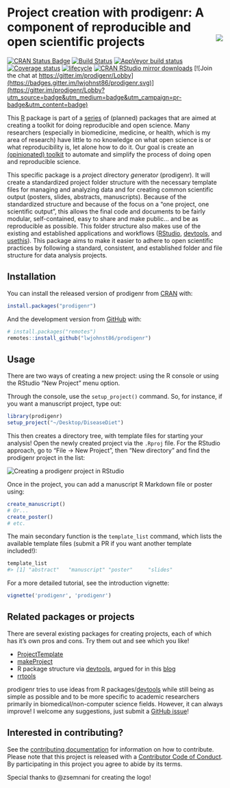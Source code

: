 
<!-- README.md is generated from README.Rmd. Please edit that file -->

# Project creation with prodigenr: A component of reproducible and open scientific projects <img src="man/figures/logo.png" align="right" />

<!-- badges: start -->

[![CRAN Status
Badge](http://www.r-pkg.org/badges/version/prodigenr)](https://cran.r-project.org/package=prodigenr)
[![Build
Status](https://travis-ci.org/lwjohnst86/prodigenr.svg?branch=master)](https://travis-ci.org/lwjohnst86/prodigenr)
[![AppVeyor build
status](https://ci.appveyor.com/api/projects/status/github/lwjohnst86/prodigenr?branch=master&svg=true)](https://ci.appveyor.com/project/lwjohnst86/prodigenr)
[![Coverage
status](https://codecov.io/gh/lwjohnst86/prodigenr/branch/master/graph/badge.svg)](https://codecov.io/github/lwjohnst86/prodigenr?branch=master)
[![lifecycle](https://img.shields.io/badge/lifecycle-maturing-blue.svg)](https://www.tidyverse.org/lifecycle/#maturing)
[![CRAN RStudio mirror
downloads](http://cranlogs.r-pkg.org/badges/prodigenr)](http://www.r-pkg.org/pkg/prodigenr)
[![Join the chat at
https://gitter.im/prodigenr/Lobby](https://badges.gitter.im/lwjohnst86/prodigenr.svg)](https://gitter.im/prodigenr/Lobby?utm_source=badge&utm_medium=badge&utm_campaign=pr-badge&utm_content=badge)
<!-- badges: end -->

This [R](https://cran.r-project.org) package is part of a
[series](https://github.com/rostools) of (planned) packages that are
aimed at creating a toolkit for doing reproducible and open science.
Many researchers (especially in biomedicine, medicine, or health, which
is my area of research) have little to no knowledge on what open science
is or what reproducibility is, let alone how to do it. Our goal is
create an [(opinionated) toolkit](https://rostools.gitlab.io/manifesto)
to automate and simplify the process of doing open and reproducible
science.

This specific package is a *pro*ject *di*rectory *gen*erato*r*
(prodigenr). It will create a standardized project folder structure with
the necessary template files for managing and analyzing data and for
creating common scientific output (posters, slides, abstracts,
manuscripts). Because of the standardized structure and because of the
focus on a “one project, one scientific output”, this allows the final
code and documents to be fairly modular, self-contained, easy to share
and make public… and be as reproducible as possible. This folder
structure also makes use of the existing and established applications
and workflows ([RStudio](https://www.rstudio.com/),
[devtools](https://CRAN.R-project.org/package=devtools), and
[usethis](https://CRAN.R-project.org/package=usethis)). This package
aims to make it easier to adhere to open scientific practices by
following a standard, consistent, and established folder and file
structure for data analysis projects.

## Installation

You can install the released version of prodigenr from
[CRAN](https://cran.r-project.org) with:

``` r
install.packages("prodigenr")
```

And the development version from [GitHub](https://github.com/) with:

``` r
# install.packages("remotes")
remotes::install_github("lwjohnst86/prodigenr")
```

## Usage

There are two ways of creating a new project: using the R console or
using the RStudio “New Project” menu option.

Through the console, use the `setup_project()` command. So, for
instance, if you want a manuscript project, type out:

``` r
library(prodigenr)
setup_project("~/Desktop/DiseaseDiet")
```

This then creates a directory tree, with template files for starting
your analysis\! Open the newly created project via the `.Rproj` file.
For the RStudio approach, go to “File -\> New Project”, then “New
directory” and find the prodigenr project in the list:

![Creating a prodigenr project in
RStudio](man/figures/rstudio-projects.gif)

Once in the project, you can add a manuscript R Markdown file or poster
using:

``` r
create_manuscript() 
# Or...
create_poster()
# etc.
```

The main secondary function is the `template_list` command, which lists
the available template files (submit a PR if you want another template
included\!):

``` r
template_list
#> [1] "abstract"   "manuscript" "poster"     "slides"
```

<!-- TODO: Add gif for using RStudio "new file" -->

For a more detailed tutorial, see the introduction vignette:

``` r
vignette('prodigenr', 'prodigenr')
```

## Related packages or projects

There are several existing packages for creating projects, each of which
has it’s own pros and cons. Try them out and see which you like\!

  - [ProjectTemplate](http://projecttemplate.net/)
  - [makeProject](https://cran.r-project.org/package=makeProject)
  - R package structure via
    [devtools](https://CRAN.R-project.org/package=devtools), argued for
    in this
    [blog](https://rmflight.github.io/posts/2014/07/vignetteAnalysis.html)
  - [rrtools](https://github.com/benmarwick/rrtools)

prodigenr tries to use ideas from R
packages/[devtools](https://CRAN.R-project.org/package=devtools) while
still being as simple as possible and to be more specific to academic
researchers primarily in biomedical/non-computer science fields.
However, it can always improve\! I welcome any suggestions, just submit
a [GitHub issue](https://github.com/lwjohnst86/prodigenr/issues)\!

## Interested in contributing?

See the [contributing documentation](CONTRIBUTING.md) for information on
how to contribute. Please note that this project is released with a
[Contributor Code of Conduct](CODE_OF_CONDUCT.md). By participating in
this project you agree to abide by its terms.

Special thanks to @zsemnani for creating the logo\!
